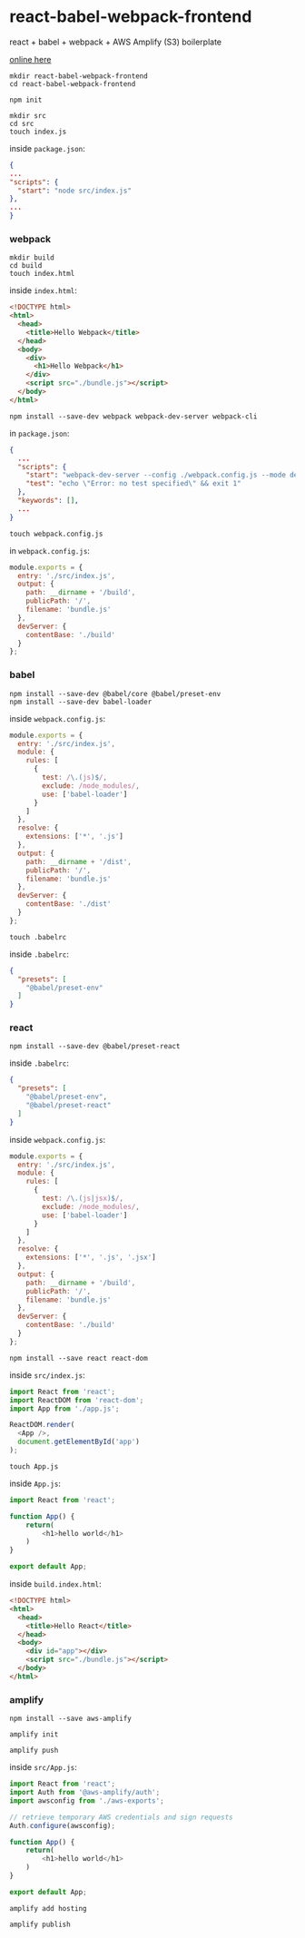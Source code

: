 # react-babel-webpack-frontend

react + babel + webpack + AWS Amplify (S3) boilerplate

[online here](http://react-babel-webpack-20190716225432-hostingbucket-master.s3-website.us-east-2.amazonaws.com/)

```cli
mkdir react-babel-webpack-frontend
cd react-babel-webpack-frontend
```

```
npm init
```

```cli
mkdir src
cd src
touch index.js
```

inside `package.json`:
```json
{
...
"scripts": {
  "start": "node src/index.js"
},
...
}
```

### webpack

```cli
mkdir build
cd build
touch index.html
```

inside `index.html`:
```html
<!DOCTYPE html>
<html>
  <head>
    <title>Hello Webpack</title>
  </head>
  <body>
    <div>
      <h1>Hello Webpack</h1>
    </div>
    <script src="./bundle.js"></script>
  </body>
</html>
```

```cli
npm install --save-dev webpack webpack-dev-server webpack-cli
```

in `package.json`:
```json
{
  ...
  "scripts": {
    "start": "webpack-dev-server --config ./webpack.config.js --mode development",
    "test": "echo \"Error: no test specified\" && exit 1"
  },
  "keywords": [],
  ...
}
```

```cli
touch webpack.config.js
```

in `webpack.config.js`:
```javascript
module.exports = {
  entry: './src/index.js',
  output: {
    path: __dirname + '/build',
    publicPath: '/',
    filename: 'bundle.js'
  },
  devServer: {
    contentBase: './build'
  }
};
```

### babel

```cli
npm install --save-dev @babel/core @babel/preset-env
npm install --save-dev babel-loader
```

inside `webpack.config.js`:
```javascript
module.exports = {
  entry: './src/index.js',
  module: {
    rules: [
      {
        test: /\.(js)$/,
        exclude: /node_modules/,
        use: ['babel-loader']
      }
    ]
  },
  resolve: {
    extensions: ['*', '.js']
  },
  output: {
    path: __dirname + '/dist',
    publicPath: '/',
    filename: 'bundle.js'
  },
  devServer: {
    contentBase: './dist'
  }
};
```
```cli
touch .babelrc
```

inside `.babelrc`:

```json
{
  "presets": [
    "@babel/preset-env"
  ]
}
```

### react

```
npm install --save-dev @babel/preset-react
```

inside `.babelrc`:
```json
{
  "presets": [
    "@babel/preset-env",
    "@babel/preset-react"
  ]
}
```

inside `webpack.config.js`:
```javascript
module.exports = {
  entry: './src/index.js',
  module: {
    rules: [
      {
        test: /\.(js|jsx)$/,
        exclude: /node_modules/,
        use: ['babel-loader']
      }
    ]
  },
  resolve: {
    extensions: ['*', '.js', '.jsx']
  },
  output: {
    path: __dirname + '/build',
    publicPath: '/',
    filename: 'bundle.js'
  },
  devServer: {
    contentBase: './build'
  }
};
```
```cli
npm install --save react react-dom
```

inside `src/index.js`:
```javascript
import React from 'react';
import ReactDOM from 'react-dom';
import App from './app.js';

ReactDOM.render(
  <App />,
  document.getElementById('app')
);
```

```cli
touch App.js
```

inside `App.js`:
```javascript
import React from 'react';

function App() {
    return(
        <h1>hello world</h1>
    )
}

export default App;
```

inside `build.index.html`:
```html
<!DOCTYPE html>
<html>
  <head>
    <title>Hello React</title>
  </head>
  <body>
    <div id="app"></div>
    <script src="./bundle.js"></script>
  </body>
</html>
```

### amplify

```cli
npm install --save aws-amplify
```

```cli
amplify init
```

```cli
amplify push
```

inside `src/App.js`:
```javascript
import React from 'react';
import Auth from '@aws-amplify/auth';
import awsconfig from './aws-exports';

// retrieve temporary AWS credentials and sign requests
Auth.configure(awsconfig);

function App() {
    return(
        <h1>hello world</h1>
    )
}

export default App;
```

```cli
amplify add hosting
```

```cli
amplify publish
```
